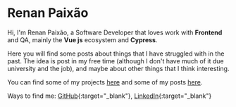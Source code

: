 # Renan Paixão

Hi, I'm Renan Paixão, a Software Developer that loves work with **Frontend** and QA, mainly the **Vue js** ecosystem and **Cypress**. 

Here you will find some posts about things that I have struggled with in the past. The idea is post in my free time (although I don't have much of it due 
university and the job), and maybe about other things that I think interesting.

You can find some of my projects [here](/projects) and some of my posts [here](/posts).

Ways to find me: [GitHub](https://github.com/RenanPaixao){:target="_blank"}, 
[LinkedIn](https://www.linkedin.com/in/renanpaixao/){:target="_blank"}

